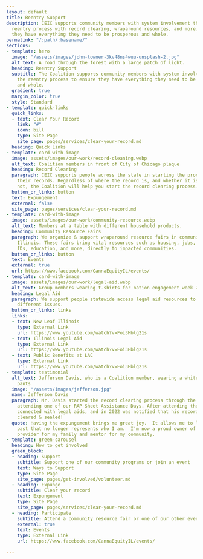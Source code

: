```yaml
---
layout: default
title: Reentry Support
description: CEIC supports community members with system involvement throughout the
  reentry process with record clearing, wraparound resources, and more, to ensure
  they have everything they need to be prosperous and whole.
permalink: "/:path/:basename/"
sections:
- template: hero
  image: "/assets/images/john-towner-3kv48ns4wuu-unsplash-2.jpg"
  alt_text: A road through the forest with a large patch of light.
  heading: Reentry Support
  subtitle: The Coalition supports community members with system involvement throughout
    the reentry process to ensure they have everything they need to be prosperous
    and whole.
  gradient: true
  margin_color: true
  style: Standard
- template: quick-links
  quick_links:
  - text: Clear Your Record
    link: "#"
    icon: bill
    type: Site Page
    site_page: pages/services/clear-your-record.md
  heading: Quick Links
- template: card-with-image
  image: assets/images/our-work/record-cleaning.webp
  alt_text: Coalition members in front of City of Chicago plaque
  heading: Record Clearing
  paragraph: CEIC supports people across the state in starting the process of clearing
    their records. Regardless of where the record is, and whether it is cannabis or
    not, the Coalition will help you start the record clearing process.
  button_or_links: button
  text: Expungement
  external: false
  site_page: pages/services/clear-your-record.md
- template: card-with-image
  image: assets/images/our-work/community-resource.webp
  alt_text: Members at a table with different household products.
  heading: Community Resource Fairs
  paragraph: We organize & support wraparound resource fairs in communities across
    Illinois. These fairs bring vital resources such as housing, jobs, food assistance
    IDs, education, and more, directly to impacted communities.
  button_or_links: button
  text: Events
  external: true
  url: https://www.facebook.com/CannaEquityIL/events/
- template: card-with-image
  image: assets/images/our-work/legal-aid.webp
  alt_text: Group members wearing t-shirts for nation engagement week 2019
  heading: Legal Aid
  paragraph: We support people statewide access legal aid resources to help them navigate
    different issues.
  button_or_links: links
  links:
  - text: New Leaf Illinois
    type: External Link
    url: https://www.youtube.com/watch?v=Foi3Hblg21s
  - text: Illinois Legal Aid
    type: External Link
    url: https://www.youtube.com/watch?v=Foi3Hblg21s
  - text: Public Benefits at LAC
    type: External Link
    url: https://www.youtube.com/watch?v=Foi3Hblg21s
- template: testimonial
  alt_text: Jefferson Davis, who is a Coalition member, wearing a white shirt and
    pants
  image: "/assets/images/jefferson.jpg"
  name: Jefferson Davis
  paragraph: Mr. Davis started the record clearing process through the Coalition by
    attending one of our RAP Sheet Assistance Days. After attending the event he was
    connected with legal aids, and in 2022 was notified that his record has been fully
    cleared & sealed!
  quote: Having the expungement brings me great joy.  It allows me to let go of a
    past that no longer represents who I am.  I'm now a proud owner of my own company,
    provider for my family and mentor for my community.
- template: green-carousel
  heading: How to get involved
  green_block:
  - heading: Support
    subtitle: Support one of our community programs or join an event
    text: Ways to Support
    type: Site Page
    site_page: pages/get-involved/volunteer.md
  - heading: Expunge
    subtitle: Clear your record
    text: Expungement
    type: Site Page
    site_page: pages/services/clear-your-record.md
  - heading: Participate
    subtitle: Attend a community resource fair or one of our other events
    external: true
    text: Events
    type: External Link
    url: https://www.facebook.com/CannaEquityIL/events/

---
```

